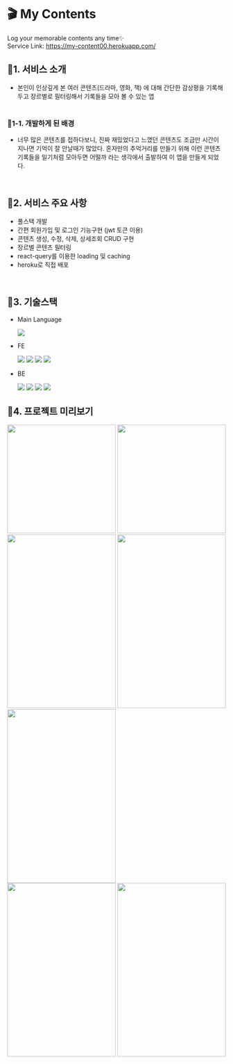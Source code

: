 # 🎬 My Contents

Log your memorable contents any time✨ <br>
Service Link: https://my-content00.herokuapp.com/

## 🔗1. 서비스 소개

- 본인이 인상깊게 본 여러 콘텐츠(드라마, 영화, 책) 에 대해 간단한 감상평을 기록해 두고 장르별로 필터링해서 기록들을 모아 볼 수 있는 앱<br><br>

### 🔗1-1. 개발하게 된 배경<br>

- 너무 많은 콘텐츠를 접하다보니, 진짜 재밌었다고 느꼈던 콘텐츠도 조금만 시간이 지나면 기억이 잘 안날때가 많았다. 혼자만의 추억거리를 만들기 위해 이런 콘텐츠 기록들을 일기처럼 모아두면 어떨까 라는 생각에서 출발하여 이 앱을 만들게 되었다.

<br>

## 🔗2. 서비스 주요 사항

- 풀스택 개발
- 간편 회원가입 및 로그인 기능구현 (jwt 토큰 이용)
- 콘텐츠 생성, 수정, 삭제, 상세조회 CRUD 구현
- 장르별 콘텐츠 필터링
- react-query를 이용한 loading 및 caching
- heroku로 직접 배포

<br>

## 🔗3. 기술스택

- Main Language

  <img src="https://img.shields.io/badge/Javascript-F7DF1E?style=for-the-badge&logo=javascript&logoColor=black"/>

- FE

  <img src ="https://img.shields.io/badge/React-61DAFB?style=for-the-badge&logo=React&logoColor=white"> <img src="https://img.shields.io/badge/ReactQuery-FF4154?style=for-the-badge&logo=ReactQuery&logoColor=white"/> <img src ="https://img.shields.io/badge/styled components-DB7093?style=for-the-badge&logo=styled-components&logoColor=white"> <img src ="https://img.shields.io/badge/MUI-007FFF?style=for-the-badge&logo=MUI&logoColor=white">

- BE

    <img src="https://img.shields.io/badge/mongoDB-47A248?style=for-the-badge&logo=MongoDB&logoColor=white">
  <img src="https://img.shields.io/badge/mongoose-47A248?style=for-the-badge&logo=MongoDB&logoColor=white">
  <img src="https://img.shields.io/badge/node.js-339933?style=for-the-badge&logo=Node.js&logoColor=white">
  <img src="https://img.shields.io/badge/express-000000?style=for-the-badge&logo=express&logoColor=white">

## 🔗4. 프로젝트 미리보기

<img src='https://seoul-cyber-punk.s3.ap-northeast-2.amazonaws.com/sehee/%EB%A1%9C%EA%B7%B8%EC%9D%B8.png' width='250px' height='250px'> <img src='https://seoul-cyber-punk.s3.ap-northeast-2.amazonaws.com/sehee/%ED%9A%8C%EC%9B%90%EA%B0%80%EC%9E%85.png' width='250px' height='250px'>
<br>
<img src='https://seoul-cyber-punk.s3.ap-northeast-2.amazonaws.com/sehee/%EB%A9%94%EC%9D%B8%EB%A6%AC%EC%8A%A4%ED%8A%B8.png' width='250px' height='400px'>
<img src='https://seoul-cyber-punk.s3.ap-northeast-2.amazonaws.com/sehee/%EC%9E%A5%EB%A5%B4%ED%95%84%ED%84%B0%EB%A7%81.png' width='250px' height='400px'>
<img src='https://seoul-cyber-punk.s3.ap-northeast-2.amazonaws.com/sehee/create.png' width='250px' height='400px'>
<br>
<img src='https://seoul-cyber-punk.s3.ap-northeast-2.amazonaws.com/sehee/%EB%94%94%ED%85%8C%EC%9D%BC.png' width='250px' height='400px'>
<img src='https://seoul-cyber-punk.s3.ap-northeast-2.amazonaws.com/sehee/%EB%AA%A8%EB%8B%AC.png' width='250px' height='400px'>
